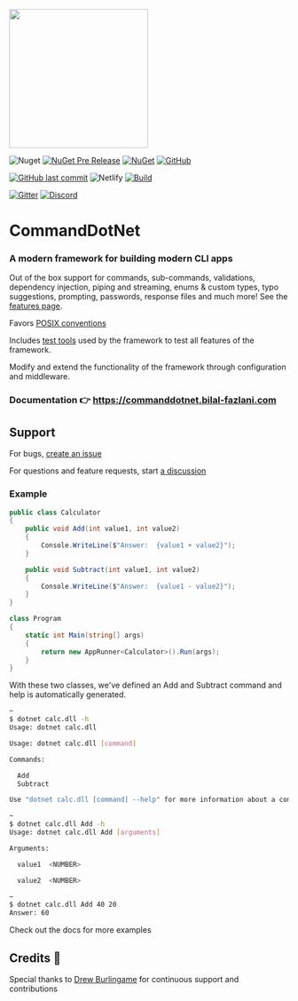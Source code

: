 <img src="./images/logo.png" width="250px" />

![Nuget](https://img.shields.io/nuget/v/commanddotnet?style=for-the-badge)
[![NuGet Pre Release](https://img.shields.io/nuget/vpre/CommandDotNet.svg?style=for-the-badge)](https://www.nuget.org/packages/CommandDotNet)
[![NuGet](https://img.shields.io/nuget/dt/CommandDotNet.svg?style=for-the-badge)](https://www.nuget.org/packages/CommandDotNet)
[![GitHub](https://img.shields.io/github/license/bilal-fazlani/commanddotnet?style=for-the-badge)](https://github.com/bilal-fazlani/commanddotnet/blob/master/LICENSE)

[![GitHub last commit](https://img.shields.io/github/last-commit/bilal-fazlani/CommandDotNet.svg?style=for-the-badge)]()
![Netlify](https://img.shields.io/netlify/ce6331f7-bbfb-4a8a-ba7c-705b2902c4f5?label=Netlify%20Build&style=for-the-badge)
[![Build](https://img.shields.io/github/workflow/status/bilal-fazlani/commanddotnet/Test/master?style=for-the-badge)](https://github.com/bilal-fazlani/commanddotnet/actions/workflows/test.yml)

[![Gitter](https://img.shields.io/gitter/room/badges/shields.svg?style=for-the-badge)](https://gitter.im/CommandDotNet/community?utm_source=badge&utm_medium=badge&utm_campaign=pr-badge)
[![Discord](https://img.shields.io/discord/678568687556493322?label=Discord%20Chat&style=for-the-badge)](https://discord.gg/QFxKSeG)

# CommandDotNet

### A modern framework for building modern CLI apps

Out of the box support for commands, sub-commands, validations, dependency injection, 
piping and streaming, enums & custom types, typo suggestions, prompting, passwords, response files and much more! 
See the [features page](https://commanddotnet.bilal-fazlani.com/features). 

Favors [POSIX conventions](https://pubs.opengroup.org/onlinepubs/9699919799/basedefs/V1_chap12.html)

Includes [test tools](TestTools/overview.md) used by the framework to test all features of the framework.

Modify and extend the functionality of the framework through configuration and middleware.

### Documentation 👉 https://commanddotnet.bilal-fazlani.com

## Support

For bugs, [create an issue](https://github.com/bilal-fazlani/commanddotnet/issues/new)

For questions and feature requests, start [a discussion](https://github.com/bilal-fazlani/commanddotnet/discussions)

### Example

```c#
public class Calculator
{
    public void Add(int value1, int value2)
    {
        Console.WriteLine($"Answer:  {value1 + value2}");
    }

    public void Subtract(int value1, int value2)
    {
        Console.WriteLine($"Answer:  {value1 - value2}");
    }
}
```

```c#
class Program
{
    static int Main(string[] args)
    {
        return new AppRunner<Calculator>().Run(args);
    }
}
```

With these two classes, we've defined an Add and Subtract command and help is automatically generated.

```bash
~
$ dotnet calc.dll -h
Usage: dotnet calc.dll

Usage: dotnet calc.dll [command]

Commands:

  Add
  Subtract

Use "dotnet calc.dll [command] --help" for more information about a command.

~
$ dotnet calc.dll Add -h
Usage: dotnet calc.dll Add [arguments]

Arguments:

  value1  <NUMBER>

  value2  <NUMBER>

~
$ dotnet calc.dll Add 40 20
Answer: 60
```

Check out the docs for more examples

## Credits 🎉

Special thanks to [Drew Burlingame](https://github.com/drewburlingame) for continuous support and contributions
